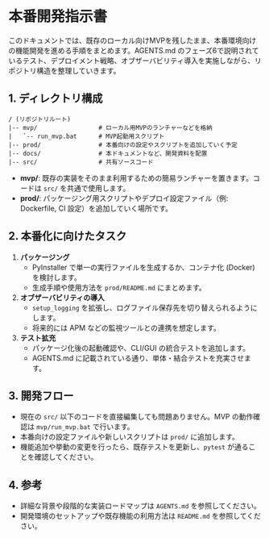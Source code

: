 # 本番開発指示書

このドキュメントでは、既存のローカル向けMVPを残したまま、本番環境向けの機能開発を進める手順をまとめます。AGENTS.md のフェーズ6で説明されているテスト、デプロイメント戦略、オブザーバビリティ導入を実施しながら、リポジトリ構造を整理していきます。

## 1. ディレクトリ構成

```
/ (リポジトリルート)
|-- mvp/                 # ローカル用MVPのランチャーなどを格納
|   `-- run_mvp.bat      # MVP起動用スクリプト
|-- prod/                # 本番向けの設定やスクリプトを追加していく予定
|-- docs/                # 本ドキュメントなど、開発資料を配置
|-- src/                 # 共有ソースコード
```

- **mvp/**: 既存の実装をそのまま利用するための簡易ランチャーを置きます。コードは `src/` を共通で使用します。
- **prod/**: パッケージング用スクリプトやデプロイ設定ファイル（例: Dockerfile, CI 設定）を追加していく場所です。

## 2. 本番化に向けたタスク

1. **パッケージング**
   - PyInstaller で単一の実行ファイルを生成するか、コンテナ化 (Docker) を検討します。
   - 生成手順や使用方法を `prod/README.md` にまとめます。
2. **オブザーバビリティの導入**
   - `setup_logging` を拡張し、ログファイル保存先を切り替えられるようにします。
   - 将来的には APM などの監視ツールとの連携を想定します。
3. **テスト拡充**
   - パッケージ化後の起動確認や、CLI/GUI の統合テストを追加します。
   - AGENTS.md に記載されている通り、単体・結合テストを充実させます。

## 3. 開発フロー

- 現在の `src/` 以下のコードを直接編集しても問題ありません。MVP の動作確認は `mvp/run_mvp.bat` で行います。
- 本番向けの設定ファイルや新しいスクリプトは `prod/` に追加します。
- 機能追加や挙動の変更を行ったら、既存テストを更新し、`pytest` が通ることを確認してください。

## 4. 参考

- 詳細な背景や段階的な実装ロードマップは `AGENTS.md` を参照してください。
- 開発環境のセットアップや既存機能の利用方法は `README.md` を参照してください。

